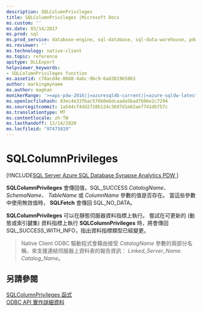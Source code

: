 ```yaml
---
description: SQLColumnPrivileges
title: SQLColumnPrivileges |Microsoft Docs
ms.custom: ''
ms.date: 03/14/2017
ms.prod: sql
ms.prod_service: database-engine, sql-database, sql-data-warehouse, pdw
ms.reviewer: ''
ms.technology: native-client
ms.topic: reference
apitype: DLLExport
helpviewer_keywords:
- SQLColumnPrivileges function
ms.assetid: c78acd4e-8668-4abc-9bc9-6ad381965863
author: markingmyname
ms.author: maghan
monikerRange: '>=aps-pdw-2016||=azuresqldb-current||=azure-sqldw-latest||>=sql-server-2016||>=sql-server-linux-2017||=azuresqldb-mi-current'
ms.openlocfilehash: 03ec4e33fbac576b0e6dcaada5bad7b96e1c7294
ms.sourcegitcommit: 1a544cf4dd2720b124c3697d1e62ae7741db757c
ms.translationtype: MT
ms.contentlocale: zh-TW
ms.lasthandoff: 12/14/2020
ms.locfileid: "97473819"
---
```

# <a name="sqlcolumnprivileges"></a>SQLColumnPrivileges
[!INCLUDE[SQL Server Azure SQL Database Synapse Analytics PDW ](../../includes/applies-to-version/sql-asdb-asdbmi-asa-pdw.md)]

  **SQLColumnPrivileges** 會傳回值，SQL_SUCCESS *CatalogName*、 *SchemaName*、 *TableName* 或 *ColumnName* 參數的值是否存在。 當這些參數中使用無效值時， **SQLFetch** 會傳回 SQL_NO_DATA。  
  
 **SQLColumnPrivileges** 可以在靜態伺服器資料指標上執行。 嘗試在可更新的 (動態或索引鍵集) 資料指標上執行 **SQLColumnPrivileges** 時，將會傳回 SQL_SUCCESS_WITH_INFO，指出資料指標類型已經變更。  
  
 > Native Client ODBC 驅動程式會藉由接受 *CatalogName* 參數的兩部分名稱，來支援連結伺服器上資料表的報告資訊： *Linked_Server_Name. Catalog_Name*。  
  
## <a name="see-also"></a>另請參閱  
 [SQLColumnPrivileges 函式](../../odbc/reference/syntax/sqlcolumnprivileges-function.md)   
 [ODBC API 實作詳細資料](../../relational-databases/native-client-odbc-api/odbc-api-implementation-details.md)  
  
